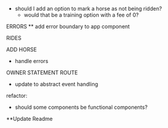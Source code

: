 - should I add an option to mark a horse as not being ridden?
    - would that be a training option with a fee of 0?

ERRORS
  ** add error boundary to app component

RIDES

ADD HORSE
  * handle errors

OWNER STATEMENT ROUTE
- update to abstract event handling

 refactor:
  - should some components be functional components?

**Update Readme